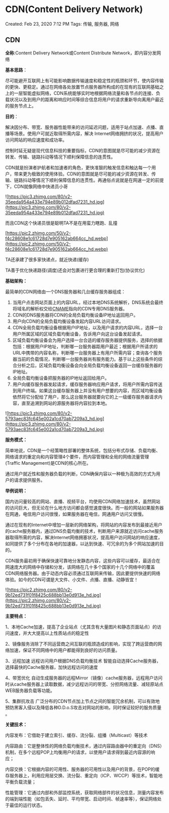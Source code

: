 # CDN(Content Delivery Network)

Created: Feb 23, 2020 7:12 PM
Tags: 传输, 服务器, 网络

## **CDN**

**全称**:Content Delivery Network或Content Distribute Network，即内容分发网络

**基本思路**：

尽可能避开互联网上有可能影响数据传输速度和稳定性的瓶颈和环节，使内容传输的更快、更稳定。通过在网络各处放置节点服务器所构成的在现有的互联网基础之上的一层智能虚拟网络，CDN系统能够实时地根据网络流量和各节点的连接、负载状况以及到用户的距离和响应时间等综合信息将用户的请求重新导向离用户最近的服务节点上。

**目的**：

解决因分布、带宽、服务器性能带来的访问延迟问题，适用于站点加速、点播、直播等场景。使用户可就近取得所需内容，解决 Internet网络拥挤的状况，提高用户访问网站的响应速度和成功率。

控制时延无疑是现代信息科技的重要指标，CDN的意图就是尽可能的减少资源在转发、传输、链路抖动等情况下顺利保障信息的连贯性。

CDN就是扮演者护航者和加速者的角色，更快准狠的触发信息和触达每一个用户，带来更为极致的使用体验。CDN的意图就是尽可能的减少资源在转发、传输、链路抖动等情况下顺利保障信息的连贯性。再通俗点说就是在网速一定的前提下，CDN就像网络中快递员小哥

![https://pic3.zhimg.com/80/v2-35eeda954a433e794e89b012dfad7231_hd.jpg](https://pic3.zhimg.com/80/v2-35eeda954a433e794e89b012dfad7231_hd.jpg)

而且CDN这个快递员很是聪明TA不是在用蛮力瞎跑、乱撞

[https://pic2.zhimg.com/50/v2-f4c28608e1c61728d7e905162ab664cc_hd.webp](https://pic2.zhimg.com/50/v2-f4c28608e1c61728d7e905162ab664cc_hd.webp)

TA还承建了很多家快递点，就近快递(缓存)

TA善于优化快递路径(调度)还会对包裹进行更合理的重新打包(协议优化)

**基础架构：**

最简单的CDN网络由一个DNS服务器和几台缓存服务器组成：

1. 当用户点击网站页面上的内容URL，经过本地DNS系统解析，DNS系统会最终将域名的解析权交给[CNAME](https://baike.baidu.com/item/CNAME/9845877?fr=aladdin)指向的CDN专用DNS服务器。
2. CDN的DNS服务器将CDN的全局负载均衡设备IP地址返回用户。
3. 用户向CDN的全局负载均衡设备发起内容URL访问请求。
4. CDN全局负载均衡设备根据用户IP地址，以及用户请求的内容URL，选择一台用户所属区域的区域负载均衡设备，告诉用户向这台设备发起请求。
5. 区域负载均衡设备会为用户选择一台合适的缓存服务器提供服务，选择的依据包括：根据用户IP地址，判断哪一台服务器距用户最近；根据用户所请求的URL中携带的内容名称，判断哪一台服务器上有用户所需内容；查询各个服务器当前的负载情况，判断哪一台服务器尚有服务能力。基于以上这些条件的综合分析之后，区域负载均衡设备会向全局负载均衡设备返回一台缓存服务器的IP地址。
6. 全局负载均衡设备把服务器的IP地址返回给用户。
7. 用户向缓存服务器发起请求，缓存服务器响应用户请求，将用户所需内容传送到用户终端。如果这台缓存服务器上并没有用户想要的内容，而区域均衡设备依然将它分配给了用户，那么这台服务器就要向它的上一级缓存服务器请求内容，直至追溯到网站的源服务器将内容拉到本地。

![https://pic3.zhimg.com/80/v2-5793aec83fc645e002a1cd70ab7209a3_hd.jpg](https://pic3.zhimg.com/80/v2-5793aec83fc645e002a1cd70ab7209a3_hd.jpg)

**服务模式：**

简单地说，CDN是一个经策略性部署的整体系统，包括分布式存储、负载均衡、网络请求的重定向和内容管理4个要件，而内容管理和全局的网络流量管理(Traffic Management)是CDN的核心所在。

通过用户就近性和服务器负载的判断，CDN确保内容以一种极为高效的方式为用户的请求提供服务。

**举例说明：**

国内访问量较高的网站、直播、视频平台，均使用CDN网络加速技术，虽然网站的访问巨大，但无论在什么地方访问都会感觉速度很快。而一般的网站如果服务器在网通，电信用户访问很慢，如果服务器在电信，网通用户访问又很慢。

通过在现有的Internet中增加一层新的网络架构，将网站的内容发布到最接近用户的cache服务器内，通过DNS负载均衡的技术，判断用户来源就近访问cache服务器取得所需的内容，解决Internet网络拥塞状况，提高用户访问网站的响应速度，如同提供了多个分布在各地的加速器，以达到快速、可冗余的为多个网站加速的目的。

CDN服务最初用于确保快速可靠地分发静态内容，这些内容可以缓存，最适合在网速庞大的网络中存储和分发，该网络在几十多个国家的十几个网络中的覆盖CDN网络服务器。由于动态内容必须通过互联网来传输，因此要提供快速的网络体验。如今的CDN可谓是大文件、小文件、点播、直播、动静皆宜！

![https://pic2.zhimg.com/80/v2-9b12ed731f01f8425c688bb13e0d913e_hd.jpg](https://pic2.zhimg.com/80/v2-9b12ed731f01f8425c688bb13e0d913e_hd.jpg)

**主要特点：**

1、本地Cache加速，提高了企业站点（尤其含有大量图片和静态页面站点）的访问速度，并大大提高以上性质站点的稳定性

2、镜像服务消除了不同运营商之间互联的瓶颈造成的影响，实现了跨运营商的网络加速，保证不同网络中的用户都能得到良好的访问质量。

3、远程加速 远程访问用户根据DNS负载均衡技术 智能自动选择Cache服务器，选择最快的Cache服务器，加快远程访问的速度

4、带宽优化 自动生成服务器的远程Mirror（镜像）cache服务器，远程用户访问时从cache服务器上读取数据，减少远程访问的带宽、分担网络流量、减轻原站点WEB服务器负载等功能。

5、集群抗攻击 广泛分布的CDN节点加上节点之间的智能冗余机制，可以有效地预防黑客入侵以及降低各种D.D.o.S攻击对网站的影响，同时保证较好的服务质量 。

**关键技术：**

内容发布：它借助于建立索引、缓存、流分裂、组播（Multicast）等技术

内容路由：它是整体性的网络负载均衡技术，通过内容路由器中的重定向（DNS）机制，在多个远程POP上均衡用户的请求，以使用户请求得到最近内容源的响应；

内容交换：它根据内容的可用性、服务器的可用性以及用户的背景，在POP的缓存服务器上，利用应用层交换、流分裂、重定向（ICP、WCCP）等技术，智能地平衡负载流量；

性能管理：它通过内部和外部监控系统，获取网络部件的状况信息，测量内容发布的端到端性能（如包丢失、延时、平均带宽、启动时间、帧速率等），保证网络处于最佳的运行状态。